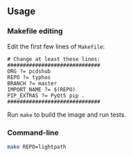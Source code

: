 ## Usage

### Makefile editing

Edit the first few lines of ``Makefile``:

```
# Change at least these lines:
##############################
ORG ?= pcdshub
REPO ?= typhos
BRANCH ?= master
IMPORT_NAME ?= $(REPO)
PIP_EXTRAS ?= PyQt5 pip .
##############################
```

Run ``make`` to build the image and run tests.

### Command-line

```bash
make REPO=lightpath
```
